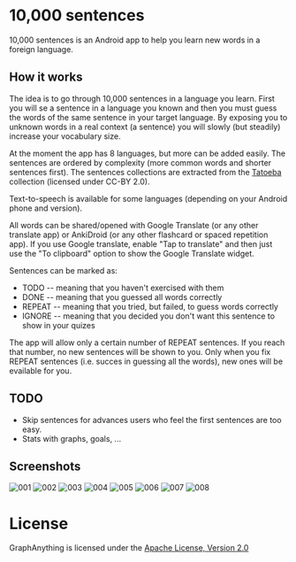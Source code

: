 # 10,000 sentences

10,000 sentences is an Android app to help you learn new words in a foreign language.

## How it works

The idea is to go through 10,000 sentences in a language you learn. First you will se a sentence in a language you known and then you must guess the words of the same sentence in your target language. By exposing you to unknown words in a real context (a sentence) you will slowly (but steadily) increase your vocabulary size.

At the moment the app has 8 languages, but more can be added easily. The sentences are ordered by complexity (more common words and shorter sentences first). The sentences collections are extracted from the [Tatoeba](https://tatoeba.org) collection (licensed under CC-BY 2.0).

Text-to-speech is available for some languages (depending on your Android phone and version).

All words can be shared/opened with Google Translate (or any other translate app) or AnkiDroid (or any other flashcard or spaced repetition app). If you use Google translate, enable "Tap to translate" and then just use the "To clipboard" option to show the Google Translate widget.

Sentences can be marked as:

- TODO -- meaning that you haven't exercised with them
- DONE -- meaning that you guessed all words correctly
- REPEAT -- meaning that you tried, but failed, to guess words correctly
- IGNORE -- meaning that you decided you don't want this sentence to show in your quizes

The app will allow only a certain number of REPEAT sentences. If you reach that number, no new sentences will be shown to you. Only when you fix REPEAT sentences (i.e. succes in guessing all the words), new ones will be evailable for you.

## TODO

* Skip sentences for advances users who feel the first sentences are too easy.
* Stats with graphs, goals, ...

## Screenshots

![001](http://tkrajina.github.io/10000sentences/images/001.png)
![002](http://tkrajina.github.io/10000sentences/images/002.png)
![003](http://tkrajina.github.io/10000sentences/images/003.png)
![004](http://tkrajina.github.io/10000sentences/images/004.png)
![005](http://tkrajina.github.io/10000sentences/images/005.png)
![006](http://tkrajina.github.io/10000sentences/images/006.png)
![007](http://tkrajina.github.io/10000sentences/images/007.png)
![008](http://tkrajina.github.io/10000sentences/images/008.png)

# License

GraphAnything is licensed under the [Apache License, Version 2.0](http://www.apache.org/licenses/LICENSE-2.0)
